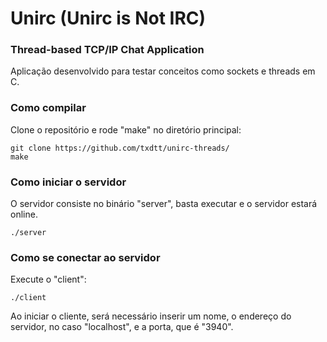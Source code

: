 # Unirc (Unirc is Not IRC)
### Thread-based TCP/IP Chat Application
Aplicação desenvolvido para testar conceitos como sockets e threads em C. 

### Como compilar
Clone o repositório e rode "make" no diretório principal:
```
git clone https://github.com/txdtt/unirc-threads/
make
```

### Como iniciar o servidor
O servidor consiste no binário "server", basta executar e o servidor
estará online.
```
./server
```
### Como se conectar ao servidor 
Execute o "client":
```
./client
```
Ao iniciar o cliente, será necessário inserir um nome, o endereço do servidor, 
no caso "localhost", e a porta, que é "3940".
